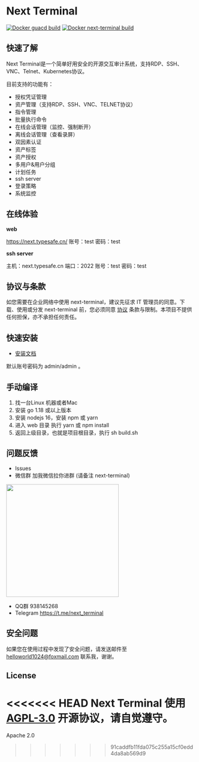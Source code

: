 # Next Terminal

[![Docker guacd build](https://github.com/dushixiang/next-terminal/actions/workflows/docker-guacd.yml/badge.svg)](https://github.com/dushixiang/next-terminal/actions/workflows/docker-guacd.yml)
[![Docker next-terminal build](https://github.com/dushixiang/next-terminal/actions/workflows/docker-next-terminal.yml/badge.svg)](https://github.com/dushixiang/next-terminal/actions/workflows/docker-next-terminal.yml)

## 快速了解

Next Terminal是一个简单好用安全的开源交互审计系统，支持RDP、SSH、VNC、Telnet、Kubernetes协议。

目前支持的功能有：

- 授权凭证管理
- 资产管理（支持RDP、SSH、VNC、TELNET协议）
- 指令管理
- 批量执行命令
- 在线会话管理（监控、强制断开）
- 离线会话管理（查看录屏）
- 双因素认证
- 资产标签
- 资产授权
- 多用户&用户分组
- 计划任务
- ssh server
- 登录策略
- 系统监控

## 在线体验

**web**

https://next.typesafe.cn/ 账号：test  密码：test

**ssh server**

主机：next.typesafe.cn
端口：2022
账号：test  密码：test

## 协议与条款

如您需要在企业网络中使用 next-terminal，建议先征求 IT 管理员的同意。下载、使用或分发 next-terminal 前，您必须同意 [协议](./LICENSE) 条款与限制。本项目不提供任何担保，亦不承担任何责任。

## 快速安装

- [安装文档](https://next-terminal.typesafe.cn)

默认账号密码为 admin/admin 。

## 手动编译

1. 找一台Linux 机器或者Mac
2. 安装 go 1.18 或以上版本
3. 安装 nodejs 16，安装 npm 或 yarn
4. 进入 web 目录 执行 yarn 或 npm install
5. 返回上级目录，也就是项目根目录，执行 sh build.sh

## 问题反馈

- Issues
- 微信群 加我微信拉你进群 (请备注 next-terminal)

<img src="wx.png" width="300"  height="auto"/>

- QQ群 938145268
- Telegram https://t.me/next_terminal

## 安全问题

如果您在使用过程中发现了安全问题，请发送邮件至 helloworld1024@foxmail.com 联系我，谢谢。

## License 

<<<<<<< HEAD
Next Terminal 使用 [AGPL-3.0](./LICENSE) 开源协议，请自觉遵守。
=======
Apache 2.0
>>>>>>> 91caddfb11fda075c255a15cf0edd4da8ab569d9
